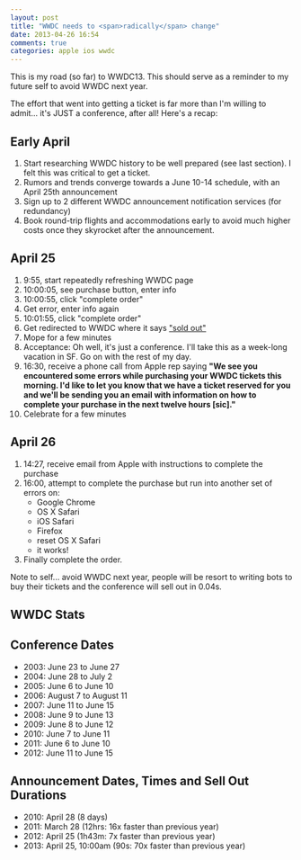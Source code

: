 ```yaml
---
layout: post
title: "WWDC needs to <span>radically</span> change"
date: 2013-04-26 16:54
comments: true
categories: apple ios wwdc
---
```

This is my road (so far) to WWDC13. This should serve as a reminder to my future self to avoid WWDC next year.

The effort that went into getting a ticket is far more than I'm willing to admit... it's JUST a conference, after all! Here's a recap:

## Early April

1. Start researching WWDC history to be well prepared (see last section). I felt this was critical to get a ticket.
2. Rumors and trends converge towards a June 10-14 schedule, with an April 25th announcement
3. Sign up to 2 different WWDC announcement notification services (for redundancy)
4. Book round-trip flights and accommodations early to avoid much higher costs once they skyrocket after the announcement.

## April 25

1. 9:55, start repeatedly refreshing WWDC page
2. 10:00:05, see purchase button, enter info
3. 10:00:55, click "complete order"
4. Get error, enter info again
5. 10:01:55, click "complete order"
6. Get redirected to WWDC where it says ["sold out"](http://i97.photobucket.com/albums/l230/Insider2000/SpitCereal.png)
7. Mope for a few minutes
8. Acceptance: Oh well, it's just a conference. I'll take this as a week-long vacation in SF. Go on with the rest of my day.
9. 16:30, receive a phone call from Apple rep saying **"We see you encountered some errors while purchasing your WWDC tickets this morning. I'd like to let you know that we have a ticket reserved for you and we'll be sending you an email with information on how to complete your purchase in the next twelve hours [sic]."**
10. Celebrate for a few minutes

## April 26

1. 14:27, receive email from Apple with instructions to complete the purchase
2. 16:00, attempt to complete the purchase but run into another set of errors on:
    * Google Chrome
    * OS X Safari
    * iOS Safari
    * Firefox
    * reset OS X Safari
    * it works!
3. Finally complete the order.

Note to self... avoid WWDC next year, people will be resort to writing bots to buy their tickets and the conference will sell out in 0.04s.

## WWDC Stats

## Conference Dates

* 2003: June 23 to June 27
* 2004: June 28 to July 2
* 2005: June 6 to June 10
* 2006: August 7 to August 11
* 2007: June 11 to June 15
* 2008: June 9 to June 13
* 2009: June 8 to June 12
* 2010: June 7 to June 11
* 2011: June 6 to June 10
* 2012: June 11 to June 15

## Announcement Dates, Times and Sell Out Durations

* 2010: April 28 (8 days)
* 2011: March 28 (12hrs: 16x faster than previous year)
* 2012: April 25 (1h43m: 7x faster than previous year)
* 2013: April 25, 10:00am (90s: 70x faster than previous year)
